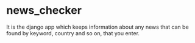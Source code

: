 # news_checker
It is the django app which keeps information about any news that can be found by keyword, country and so on, that you enter.

